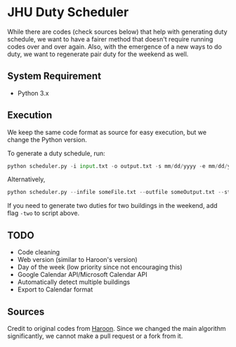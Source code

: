 # JHU Duty Scheduler

While there are codes (check sources below) that help with generating duty schedule, we want to have a fairer method that doesn't require running codes over and over again. Also, with the emergence of a new ways to do duty, we want to regenerate pair duty for the weekend as well. 

## System Requirement

* Python 3.x

## Execution

We keep the same code format as source for easy execution, but we change the Python version. 

To generate a duty schedule, run:

``` Python
python scheduler.py -i input.txt -o output.txt -s mm/dd/yyyy -e mm/dd/yyyy -bs mm/dd/yyyy -be mm/dd/yyyy
```
Alternatively,

``` Python 3
python scheduler.py --infile someFile.txt --outfile someOutput.txt --start-date mm/dd/yyyy --end-date  mm/dd/yyyy --break-start-date  mm/dd/yyyy --break-end-date  mm/dd/yyyy
```

If you need to generate two duties for two buildings in the weekend, add flag `-two` to script above. 

## TODO

* Code cleaning
* Web version (similar to Haroon's version)
* Day of the week (low priority since not encouraging this)
* Google Calendar API/Microsoft Calendar API
* Automatically detect multiple buildings
* Export to Calendar format

## Sources

Credit to original codes from [Haroon](https://github.com/hsghori/scheduler). Since we changed the main algorithm significantly, we cannot make a pull request or a fork from it. 
